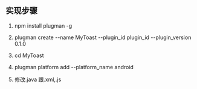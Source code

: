 ## 实现步骤

1. npm install plugman -g

2. plugman create --name MyToast --plugin_id plugin_id --plugin_version 0.1.0

3. cd MyToast

4. plugman platform add --platform_name android

5. 修改.java 跟.xml,.js

